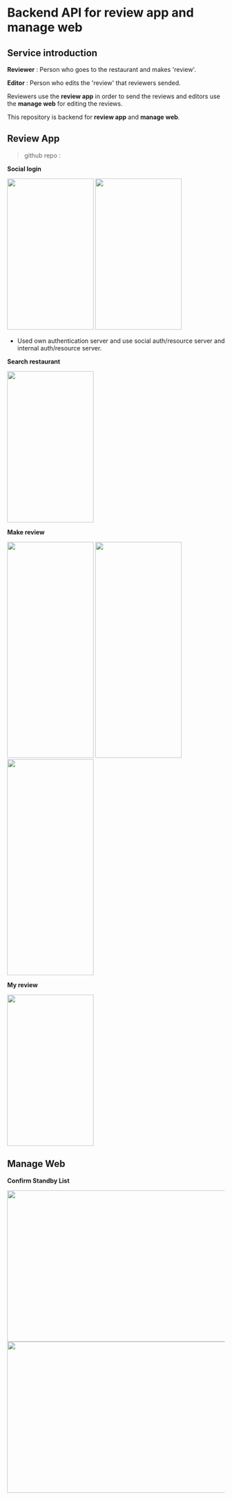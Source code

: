 # Backend API for review app and manage web


## Service introduction

**Reviewer** : Person who goes to the restaurant and makes 'review'.

**Editor** : Person who edits the 'review' that reviewers sended.

Reviewers use the **review app** in order to send the reviews and editors use the **manage web** for editing the reviews. 

This repository is backend for **review app** and **manage web**.


## Review App

> github repo : 

**Social login**

<p float="left">

<img src="https://github.com/seonkyuKim/manage_web_docker_compose/blob/master/images/social-login.png" width="200" height="350"/>

<img src="https://github.com/seonkyuKim/manage_web_docker_compose/blob/master/images/launchpage.png" width="200" height="350"/>

</p>

* Used own authentication server and use social auth/resource server and internal auth/resource server.

**Search restaurant**

<p float="left">

<img src="https://github.com/seonkyuKim/manage_web_docker_compose/blob/master/images/search-rstrt-list.png" width="200" height="350"/>

</p>

**Make review**

<p float="left">

<img src="https://github.com/seonkyuKim/manage_web_docker_compose/blob/master/images/review-info.png" width="200" height="500"/>

<img src="https://github.com/seonkyuKim/manage_web_docker_compose/blob/master/images/review-review.png" width="200" height="500"/>

<img src="https://github.com/seonkyuKim/manage_web_docker_compose/blob/master/images/review-picture.png" width="200" height="500"/>

</p>

**My review**

<p float="left">
<img src="https://github.com/seonkyuKim/manage_web_docker_compose/blob/master/images/my-review.png" width="200" height="350"/>
</p>

## Manage Web

**Confirm Standby List**

<img src="https://github.com/seonkyuKim/manage_web_docker_compose/blob/master/images/confirm-standby-list.jpg" width="600" height="350"/>

<img src="https://github.com/seonkyuKim/manage_web_docker_compose/blob/master/images/working-area.jpg" width="600" height="350"/>